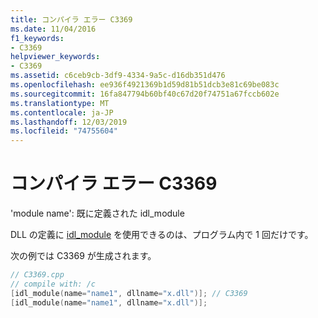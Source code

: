 ```yaml
---
title: コンパイラ エラー C3369
ms.date: 11/04/2016
f1_keywords:
- C3369
helpviewer_keywords:
- C3369
ms.assetid: c6ceb9cb-3df9-4334-9a5c-d16db351d476
ms.openlocfilehash: ee936f4921369b1d59d81b51dcb3e81c69be083c
ms.sourcegitcommit: 16fa847794b60bf40c67d20f74751a67fccb602e
ms.translationtype: MT
ms.contentlocale: ja-JP
ms.lasthandoff: 12/03/2019
ms.locfileid: "74755604"
---
```

# <a name="compiler-error-c3369"></a>コンパイラ エラー C3369

'module name': 既に定義された idl_module

DLL の定義に [idl_module](../../windows/idl-module.md) を使用できるのは、プログラム内で 1 回だけです。

次の例では C3369 が生成されます。

```cpp
// C3369.cpp
// compile with: /c
[idl_module(name="name1", dllname="x.dll")]; // C3369
[idl_module(name="name1", dllname="x.dll")];
```
